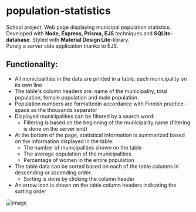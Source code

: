 # population-statistics
School project: Web page displaying municipal population statistics.<br/>
Developed with **Node, Express, Prisma, EJS** techniques and **SQLite-database**. Styled with **Material Design Lite**-library.<br/>
Purely a server side application thanks to EJS. 

## Functionality:
* All municipalities in the data are printed in a table, each municipality on its own line
* The table's column headers are: name of the municipality, total population, female population and male population.
* Population numbers are formattedin accordance with Finnish practice - space as the thousands separator
* Displayed municipalities can be filtered by a search word:
  * Filtering is based on the beginning of the municipality name (filtering is done on the server end)
* At the bottom of the page, statistical information is summarized based on the information displayed in the table:
  * The number of municipalities shown on the table
  * The average population of the municipalities
  * Percentage of women in the entire population
* The table data can be sorted based on each of the table columns in descending or ascending order.
  * Sorting is done by clicking the column header
* An arrow icon is shown on the table column headers indicating the sorting order

![image](https://github.com/user-attachments/assets/6f359ea7-469a-4611-94ed-6f700e828af7)
